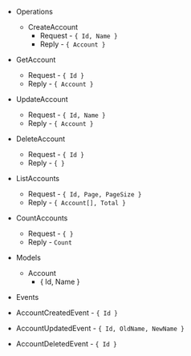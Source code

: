 - Operations
  - CreateAccount
    - Request - `{ Id, Name }`
    - Reply - `{ Account }`
 - GetAccount
    - Request - `{ Id }`
    - Reply - `{ Account }`
 - UpdateAccount
    - Request - `{ Id, Name }`
    - Reply - `{ Account }`
 - DeleteAccount
    - Request - `{ Id }`
    - Reply - `{ }`
 - ListAccounts
    - Request - `{ Id, Page, PageSize }`
    - Reply - `{ Account[], Total }`
 - CountAccounts
    - Request - `{ }`
    - Reply - `Count`
 
- Models
  - Account
    - { Id, Name }  
    
- Events
 - AccountCreatedEvent - `{ Id }`
 - AccountUpdatedEvent - `{ Id, OldName, NewName }`
 - AccountDeletedEvent - `{ Id }`

